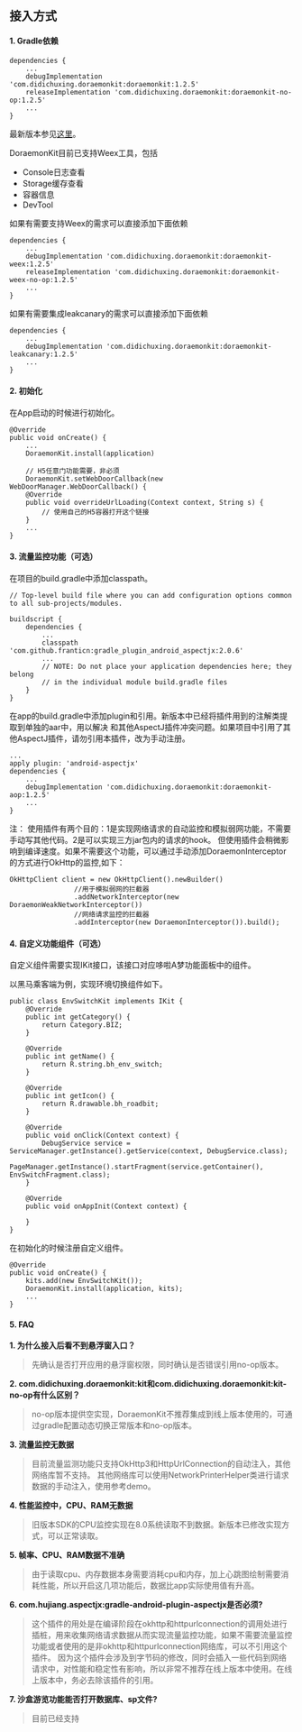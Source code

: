 ## 接入方式

#### 1. Gradle依赖

```
dependencies {
	...
    debugImplementation 'com.didichuxing.doraemonkit:doraemonkit:1.2.5'
    releaseImplementation 'com.didichuxing.doraemonkit:doraemonkit-no-op:1.2.5'
    ...
}
```

最新版本参见[这里](android-ReleaseNotes.md)。

DoraemonKit目前已支持Weex工具，包括

* Console日志查看
* Storage缓存查看
* 容器信息
* DevTool

如果有需要支持Weex的需求可以直接添加下面依赖

```
dependencies {
	...
    debugImplementation 'com.didichuxing.doraemonkit:doraemonkit-weex:1.2.5'
    releaseImplementation 'com.didichuxing.doraemonkit:doraemonkit-weex-no-op:1.2.5'
    ...
}
```

如果有需要集成leakcanary的需求可以直接添加下面依赖

```
dependencies {
	...
    debugImplementation 'com.didichuxing.doraemonkit:doraemonkit-leakcanary:1.2.5'
    ...
}
```


#### 2. 初始化

在App启动的时候进行初始化。

```
@Override
public void onCreate() {
	...
    DoraemonKit.install(application)
     
    // H5任意门功能需要，非必须
    DoraemonKit.setWebDoorCallback(new WebDoorManager.WebDoorCallback() {
    @Override
    public void overrideUrlLoading(Context context, String s) {
        // 使用自己的H5容器打开这个链接
    }
    ...
} 
```


#### 3. 流量监控功能（可选）

在项目的build.gradle中添加classpath。

```
// Top-level build file where you can add configuration options common to all sub-projects/modules.

buildscript {
    dependencies {
        ...
        classpath 'com.github.franticn:gradle_plugin_android_aspectjx:2.0.6'
        ...
        // NOTE: Do not place your application dependencies here; they belong
        // in the individual module build.gradle files
    }
}
```

在app的build.gradle中添加plugin和引用。新版本中已经将插件用到的注解类提取到单独的aar中，用以解决
和其他AspectJ插件冲突问题。如果项目中引用了其他AspectJ插件，请勿引用本插件，改为手动注册。

```
...
apply plugin: 'android-aspectjx'
dependencies {
	...
    debugImplementation 'com.didichuxing.doraemonkit:doraemonkit-aop:1.2.5'
    ...
}
```

注：
使用插件有两个目的：1是实现网络请求的自动监控和模拟弱网功能，不需要手动写其他代码。2是可以实现三方jar包内的请求的hook。
但使用插件会稍微影响到编译速度。如果不需要这个功能，可以通过手动添加DoraemonInterceptor的方式进行OkHttp的监控,如下：

```
OkHttpClient client = new OkHttpClient().newBuilder()
                //用于模拟弱网的拦截器
                .addNetworkInterceptor(new DoraemonWeakNetworkInterceptor())
                //网络请求监控的拦截器
                .addInterceptor(new DoraemonInterceptor()).build();
```
#### 4. 自定义功能组件（可选）

自定义组件需要实现IKit接口，该接口对应哆啦A梦功能面板中的组件。

以黑马乘客端为例，实现环境切换组件如下。

```
public class EnvSwitchKit implements IKit {
    @Override
    public int getCategory() {
        return Category.BIZ;
    }
 
    @Override
    public int getName() {
        return R.string.bh_env_switch;
    }
 
    @Override
    public int getIcon() {
        return R.drawable.bh_roadbit;
    }
 
    @Override
    public void onClick(Context context) {
        DebugService service = ServiceManager.getInstance().getService(context, DebugService.class);
        PageManager.getInstance().startFragment(service.getContainer(), EnvSwitchFragment.class);
    }
 
    @Override
    public void onAppInit(Context context) {
    
    }
}
```

在初始化的时候注册自定义组件。

```
@Override
public void onCreate() {
    kits.add(new EnvSwitchKit());
    DoraemonKit.install(application, kits);
    ...
}
```



#### 5. FAQ

**1. 为什么接入后看不到悬浮窗入口？**

> 先确认是否打开应用的悬浮窗权限，同时确认是否错误引用no-op版本。

**2. com.didichuxing.doraemonkit:kit和com.didichuxing.doraemonkit:kit-no-op有什么区别？**

> no-op版本提供空实现，DoraemonKit不推荐集成到线上版本使用的，可通过gradle配置动态切换正常版本和no-op版本。

**3. 流量监控无数据**

> 目前流量监测功能只支持OkHttp3和HttpUrlConnection的自动注入，其他网络库暂不支持。
> 其他网络库可以使用NetworkPrinterHelper类进行请求数据的手动注入，使用参考demo。

**4. 性能监控中，CPU、RAM无数据**

> 旧版本SDK的CPU监控实现在8.0系统读取不到数据。新版本已修改实现方式，可以正常读取。

**5. 帧率、CPU、RAM数据不准确**

> 由于读取cpu、内存数据本身需要消耗cpu和内存，加上心跳图绘制需要消耗性能，所以开启这几项功能后，数据比app实际使用值有升高。

**6. com.hujiang.aspectjx:gradle-android-plugin-aspectjx是否必须?**

> 这个插件的用处是在编译阶段在okhttp和httpurlconnection的调用处进行插桩，用来收集网络请求数据从而实现流量监控功能，如果不需要流量监控功能或者使用的是非okhttp和httpurlconnection网络库，可以不引用这个插件。
> 因为这个插件会涉及到字节码的修改，同时会插入一些代码到网络请求中，对性能和稳定性有影响，所以非常不推荐在线上版本中使用。在线上版本中，务必去除该插件的引用。

**7. 沙盒游览功能能否打开数据库、sp文件?**

> 目前已经支持